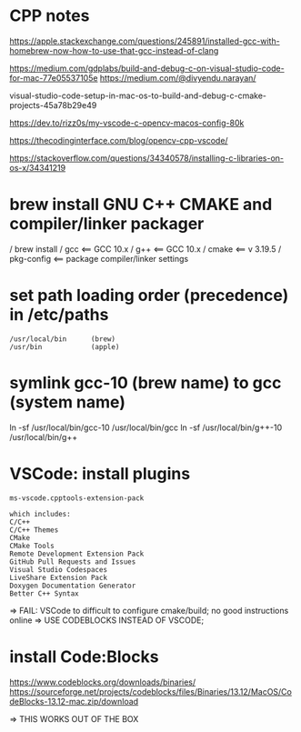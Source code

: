 # CPP notes
https://apple.stackexchange.com/questions/245891/installed-gcc-with-homebrew-now-how-to-use-that-gcc-instead-of-clang

https://medium.com/gdplabs/build-and-debug-c-on-visual-studio-code-for-mac-77e05537105e
https://medium.com/@divyendu.narayan/

visual-studio-code-setup-in-mac-os-to-build-and-debug-c-cmake-projects-45a78b29e49

https://dev.to/rizz0s/my-vscode-c-opencv-macos-config-80k

https://thecodinginterface.com/blog/opencv-cpp-vscode/

https://stackoverflow.com/questions/34340578/installing-c-libraries-on-os-x/34341219



# brew install GNU C++  CMAKE and compiler/linker packager
/ brew install
/     gcc         <== GCC 10.x
/    g++         <== GCC 10.x
/    cmake       <== v 3.19.5
/    pkg-config  <== package compiler/linker settings


# set path loading order (precedence) in  /etc/paths
    /usr/local/bin      (brew)
    /usr/bin            (apple)


# symlink gcc-10 (brew name) to gcc (system name)
ln -sf /usr/local/bin/gcc-10  /usr/local/bin/gcc
ln -sf /usr/local/bin/g++-10 /usr/local/bin/g++


# VSCode: install plugins
    ms-vscode.cpptools-extension-pack

    which includes:
    C/C++
    C/C++ Themes
    CMake
    CMake Tools
    Remote Development Extension Pack
    GitHub Pull Requests and Issues
    Visual Studio Codespaces
    LiveShare Extension Pack
    Doxygen Documentation Generator
    Better C++ Syntax


=> FAIL:  VSCode to difficult to configure cmake/build; no good instructions online
=> USE CODEBLOCKS INSTEAD OF VSCODE;


# install Code:Blocks
https://www.codeblocks.org/downloads/binaries/
https://sourceforge.net/projects/codeblocks/files/Binaries/13.12/MacOS/CodeBlocks-13.12-mac.zip/download

=> THIS WORKS OUT OF THE BOX

